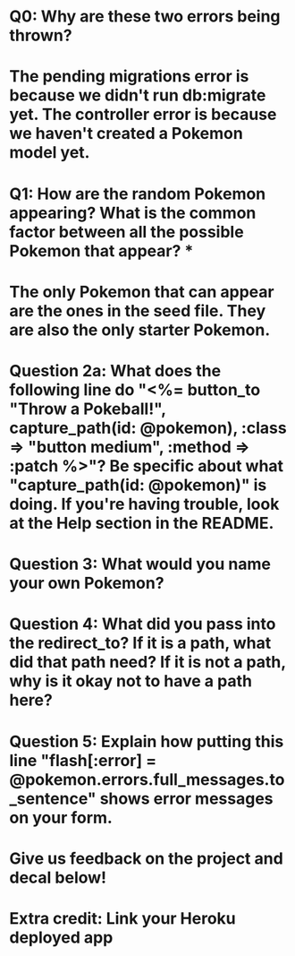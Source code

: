 # Q0: Why are these two errors being thrown?
# The pending migrations error is because we didn't run db:migrate yet. The controller error is because we haven't created a Pokemon model yet.

# Q1: How are the random Pokemon appearing? What is the common factor between all the possible Pokemon that appear? *
# The only Pokemon that can appear are the ones in the seed file. They are also the only starter Pokemon.

# Question 2a: What does the following line do "<%= button_to "Throw a Pokeball!", capture_path(id: @pokemon), :class => "button medium", :method => :patch %>"? Be specific about what "capture_path(id: @pokemon)" is doing. If you're having trouble, look at the Help section in the README.

# Question 3: What would you name your own Pokemon?

# Question 4: What did you pass into the redirect_to? If it is a path, what did that path need? If it is not a path, why is it okay not to have a path here?

# Question 5: Explain how putting this line "flash[:error] = @pokemon.errors.full_messages.to_sentence" shows error messages on your form.

# Give us feedback on the project and decal below!

# Extra credit: Link your Heroku deployed app
